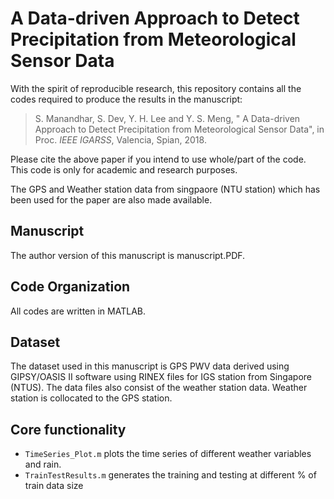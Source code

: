 # A Data-driven Approach to Detect Precipitation from Meteorological Sensor Data

With the spirit of reproducible research, this repository contains all the codes required to produce the results in the manuscript: 

> S. Manandhar, S. Dev, Y. H. Lee and Y. S. Meng, " A Data-driven Approach to Detect Precipitation from Meteorological Sensor Data", in Proc. *IEEE IGARSS*, Valencia, Spian, 2018.

Please cite the above paper if you intend to use whole/part of the code. This code is only for academic and research purposes.

The GPS and Weather station data from singpaore (NTU station) which has been used for the paper are also made available.

## Manuscript
The author version of this manuscript is manuscript.PDF.

## Code Organization
All codes are written in MATLAB. 

## Dataset
The dataset used in this manuscript is GPS PWV data derived using GIPSY/OASIS II software using RINEX files for IGS station from Singapore (NTUS). The data files also consist of the weather station data. Weather station is collocated to the GPS station.

## Core functionality
* `TimeSeries_Plot.m` plots the time series of different weather variables and rain.
* `TrainTestResults.m` generates the training and testing at different % of train data size

